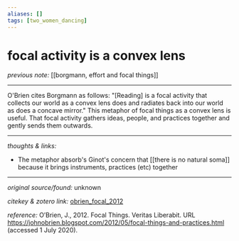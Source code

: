 ```yaml
---
aliases: []
tags: [two_women_dancing]
---
```


# focal activity is a convex lens

_previous note:_ [[borgmann, effort and focal things]]

---

O'Brien cites Borgmann as follows: "[Reading] is a focal activity that collects our world as a convex lens does and radiates back into our world as does a concave mirror." This metaphor of focal things as a convex lens is useful. That focal activity gathers ideas, people, and practices together and gently sends them outwards. 

---

_thoughts & links:_

- The metaphor absorb's Ginot's concern that [[there is no natural soma]] because it brings instruments, practices (etc) together 

---

_original source/found:_ unknown

_citekey & zotero link:_  [obrien_focal_2012](zotero://select/items/1_I9KXLKMB)

_reference:_ O’Brien, J., 2012. Focal Things. Veritas Liberabit. URL <https://johnobrien.blogspot.com/2012/05/focal-things-and-practices.html> (accessed 1 July 2020).


